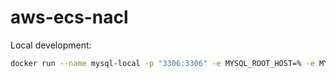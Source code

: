 # aws-ecs-nacl


Local development:

```sh
docker run --name mysql-local -p "3306:3306" -e MYSQL_ROOT_HOST=% -e MYSQL_ROOT_PASSWORD=p4ssw0rd -d mysql:latest
```
